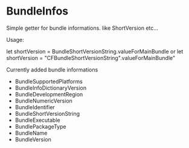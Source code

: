 # BundleInfos

Simple getter for bundle informations. like ShortVersion etc...

Usage:

let shortVersion = BundleShortVersionString.valueForMainBundle
or
let shortVersion = "CFBundleShortVersionString".valueForMainBundle"

Currently added bundle informations

- BundleSupportedPlatforms
- BundleInfoDictionaryVersion
- BundleDevelopmentRegion
- BundleNumericVersion
- BundleIdentifier
- BundleShortVersionString
- BundleExecutable
- BundlePackageType
- BundleName
- BundleVersion
